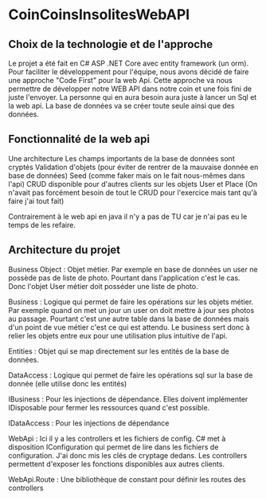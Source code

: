 # CoinCoinsInsolitesWebAPI


## Choix de la technologie et de l'approche

Le projet a été fait en C# ASP .NET Core avec entity framework (un orm). Pour faciliter le développement pour l'équipe, nous avons décidé de faire une approche "Code First" pour la web Api.
Cette approche va nous permettre de développer notre WEB API dans notre coin et une fois fini de juste l'envoyer. La personne qui en aura besoin aura juste à lancer un Sql et la web api. La base de données va se créer toute seule ainsi que des données.


## Fonctionnalité de la web api

Une architecture
Les champs importants de la base de données sont cryptés
Validation d'objets (pour éviter de rentrer de la mauvaise donnée en base de données)
Seed (comme faker mais on le fait nous-mêmes dans l'api)
CRUD disponible pour d'autres clients sur les objets User et Place (On n'avait pas forcément besoin de tout le CRUD pour l'exercice mais tant qu'à faire j'ai tout fait)

Contrairement à le web api en java il n'y a pas de TU car je n'ai pas eu le temps de les refaire.


## Architecture du projet

Business Object : Objet métier. Par exemple en base de données un user ne possède pas de liste de photo. Pourtant dans l'application c'est le cas. Donc l'objet User métier doit posséder une liste de photo.

Business : Logique qui permet de faire les opérations sur les objets métier. Par exemple quand on met un jour un user on doit mettre à jour ses photos au passage. Pourtant c'est une autre table dans la base de données mais d'un point de vue métier c'est ce qui est attendu. Le business sert donc à relier les objets entre eux pour une utilisation plus intuitive de l'api. 

Entities : Objet qui se map directement sur les entités de la base de données.

DataAccess : Logique qui permet de faire les opérations sql sur la base de donnée (elle utilise donc les entités)

IBusiness : Pour les injections de dépendance. Elles doivent implémenter IDisposable pour fermer les ressources quand c'est possible.

IDataAccess : Pour les injections de dépendance

WebApi : Ici il y a les controllers et les fichiers de config. C# met à disposition IConfiguration qui permet de lire dans les fichiers de configuration. J'ai donc mis les clés de cryptage dedans. Les controllers permettent d'exposer les fonctions disponibles aux autres clients.

WebApi.Route : Une bibliothèque de constant pour définir les routes des controllers
